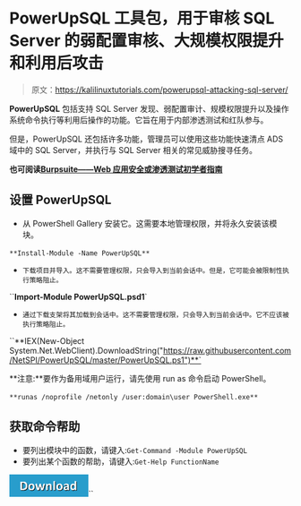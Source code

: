 # PowerUpSQL 工具包，用于审核 SQL Server 的弱配置审核、大规模权限提升和利用后攻击

> 原文：<https://kalilinuxtutorials.com/powerupsql-attacking-sql-server/>

**PowerUpSQL** 包括支持 SQL Server 发现、弱配置审计、规模权限提升以及操作系统命令执行等利用后操作的功能。它旨在用于内部渗透测试和红队参与。

但是，PowerUpSQL 还包括许多功能，管理员可以使用这些功能快速清点 ADS 域中的 SQL Server，并执行与 SQL Server 相关的常见威胁搜寻任务。

**也可阅读[Burpsuite——Web 应用安全或渗透测试初学者指南](https://kalilinuxtutorials.com/burpsuite/)**

## **设置 PowerUpSQL**

*   从 PowerShell Gallery 安装它。这需要本地管理权限，并将永久安装该模块。

`**Install-Module -Name PowerUpSQL**`

*   `下载项目并导入。这不需要管理权限，只会导入到当前会话中。但是，它可能会被限制性执行策略阻止。`

 ``**Import-Module PowerUpSQL.psd1**`

*   `通过下载支架将其加载到会话中。这不需要管理权限，只会导入到当前会话中。它不应该被执行策略阻止。`

 ``**IEX(New-Object System.Net.WebClient).DownloadString("https://raw.githubusercontent.com/NetSPI/PowerUpSQL/master/PowerUpSQL.ps1")**`

**注意:**要作为备用域用户运行，请先使用 run as 命令启动 PowerShell。

`**runas /noprofile /netonly /user:domain\user PowerShell.exe**`

## **获取命令帮助**

*   要列出模块中的函数，请键入:`Get-Command -Module PowerUpSQL`
*   要列出某个函数的帮助，请键入:`Get-Help FunctionName`

[![](img/d861a9096555aeb1980fc054015933d7.png)](https://github.com/NetSPI/PowerUpSQL)``